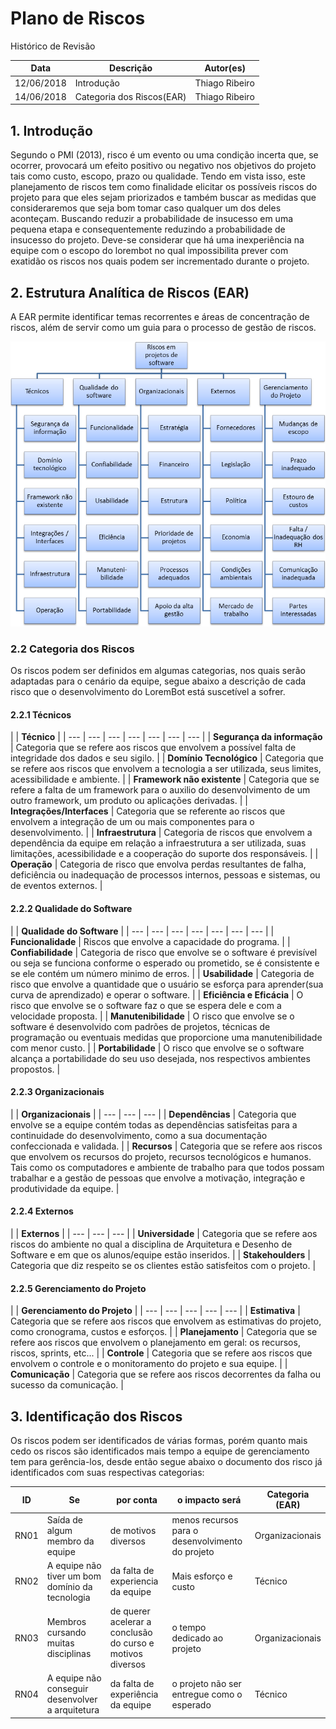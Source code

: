 # Plano de Riscos

Histórico de Revisão

| **Data** | **Descrição** | **Autor\(es\)** |
| --- | --- | --- |
| 12/06/2018 | Introdução | Thiago Ribeiro |
| 14/06/2018 | Categoria dos Riscos\(EAR\) | Thiago Ribeiro |

## 1. Introdução

Segundo o PMI \(2013\), risco é um evento ou uma condição incerta que, se ocorrer, provocará um efeito positivo ou negativo nos objetivos do projeto tais como custo, escopo, prazo ou qualidade. Tendo em vista isso, este planejamento de riscos tem como finalidade elicitar os possíveis riscos do projeto para que eles sejam priorizados e também buscar as medidas que consideraremos que seja bom tomar caso qualquer um dos deles aconteçam. Buscando reduzir a probabilidade de insucesso em uma pequena etapa e consequentemente reduzindo a probabilidade de insucesso do projeto. Deve-se considerar que há uma inexperiência na equipe com o escopo do lorembot no qual impossibilita prever com exatidão os riscos nos quais podem ser incrementado durante o projeto.

## 2. Estrutura Analítica de Riscos \(EAR\)

A EAR permite identificar temas recorrentes e áreas de concentração de riscos, além de servir como um guia para o processo de gestão de riscos.

![EAR de Projetos de software](../.gitbook/assets/ear-projetos-de-software.png)

### 2.2 Categoria dos Riscos

Os riscos podem ser definidos em algumas categorias, nos quais serão adaptadas para o cenário da equipe, segue abaixo a descrição de cada risco que o desenvolvimento do LoremBot está suscetível a sofrer.

#### 2.2.1 Técnicos

|  | **Técnico** |
| --- | --- | --- | --- | --- | --- | --- |
| **Segurança da informação** | Categoria que se refere aos riscos que envolvem a possível falta de integridade dos dados e seu sigilo.  |
| **Domínio Tecnológico** | Categoria que se refere aos riscos que envolvem a tecnologia a ser utilizada, seus limites, acessibilidade e ambiente. |
| **Framework não existente** | Categoria que se refere a falta de um framework para o auxilio do desenvolvimento de um outro framework, um produto ou aplicações derivadas. |
| **Integrações/Interfaces** | Categoria que se referente ao riscos que envolvem a integração de um ou mais componentes para o desenvolvimento. |
| **Infraestrutura** | Categoria de riscos que envolvem a dependência da equipe em relação a infraestrutura a ser utilizada, suas limitações, acessibilidade e a cooperação do suporte dos responsáveis. |
| **Operação** | Categoria de risco que envolva perdas resultantes de falha, deficiência ou inadequação de processos internos, pessoas e sistemas, ou de eventos externos. |

#### 2.2.2 Qualidade do Software

|  | **Qualidade do Software** |
| --- | --- | --- | --- | --- | --- | --- |
| **Funcionalidade** | Riscos que envolve a capacidade do programa. |
| **Confiabilidade** | Categoria de risco que envolve se o software é previsível ou seja se funciona conforme o esperado ou prometido, se é consistente e se ele contém um número minimo de erros. |
| **Usabilidade** | Categoria de risco que envolve a quantidade que o usuário se esforça para aprender\(sua curva de aprendizado\) e operar o software.  |
| **Eficiência e Eficácia** | O risco que envolve se o software faz o que se espera dele e com a  velocidade proposta. |
| **Manutenibilidade** | O risco que envolve se o software é desenvolvido com padrões de projetos, técnicas de programação ou eventuais medidas que proporcione uma manutenibilidade com menor custo. |
| **Portabilidade** | O risco que envolve se o software alcança a portabilidade do seu uso desejada, nos respectivos ambientes propostos.  |

#### 2.2.3 Organizacionais

|  | **Organizacionais** |
| --- | --- | --- |
| **Dependências** | Categoria que envolve se a equipe contém todas as dependências satisfeitas para a continuidade do desenvolvimento, como a sua documentação confeccionada e validada. |
| **Recursos** | Categoria que se refere aos riscos que envolvem os recursos do projeto, recursos tecnológicos e humanos. Tais como os computadores e ambiente de trabalho para que todos possam trabalhar e a gestão de pessoas que envolve a motivação, integração e produtividade da equipe. |

#### 2.2.4 Externos

|  | **Externos** |
| --- | --- | --- |
| **Universidade** | Categoria que se refere aos riscos do ambiente no qual a disciplina de Arquitetura e Desenho de Software e em que os alunos/equipe estão inseridos. |
| **Stakehoulders** | Categoria que diz respeito se os clientes estão satisfeitos com o projeto. |

#### 2.2.5 Gerenciamento do Projeto

|  | **Gerenciamento do Projeto** |
| --- | --- | --- | --- | --- |
| **Estimativa** | Categoria que se refere aos riscos que envolvem as estimativas do projeto, como cronograma, custos e esforços. |
| **Planejamento** | Categoria que se refere aos riscos que envolvem o planejamento em geral: os recursos, riscos, sprints, etc... |
| **Controle** | Categoria que se refere aos riscos que envolvem o controle e o monitoramento do projeto e sua equipe. |
| **Comunicação** | Categoria que se refere aos riscos decorrentes da falha ou sucesso da comunicação. |

## 3. Identificação dos Riscos

Os riscos podem ser identificados de várias formas, porém quanto mais cedo os riscos são identificados mais tempo a equipe de gerenciamento tem para gerência-los, desde então segue abaixo o documento dos risco já identificados com suas respectivas categorias:

| **ID** | **Se** | **por conta**  | **o impacto será** | **Categoria \(EAR\)** |
| --- | --- | --- | --- | --- |
| RN01 | Saída de algum membro da equipe | de motivos diversos | menos recursos para o desenvolvimento do projeto | Organizacionais |
| RN02 | A equipe não tiver um bom domínio da tecnologia | da falta de experiencia da equipe | Mais esforço e custo  | Técnico |
| RN03 | Membros cursando muitas disciplinas | de querer acelerar a conclusão do curso e motivos diversos | o tempo dedicado ao projeto | Organizacionais |
| RN04 | A equipe não conseguir desenvolver a arquitetura | da falta de experiência da equipe  | o projeto não ser entregue como o esperado | Técnico |

